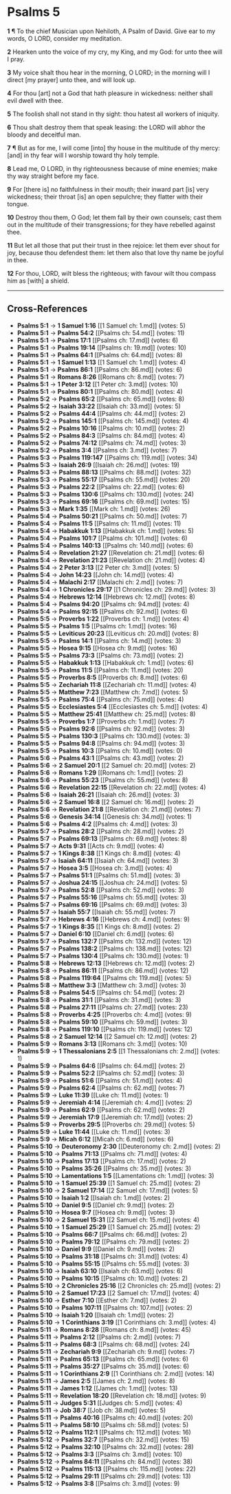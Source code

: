 # Psalms 5

**1** ¶ To the chief Musician upon Nehiloth, A Psalm of David. Give ear to my words, O LORD, consider my meditation.

**2** Hearken unto the voice of my cry, my King, and my God: for unto thee will I pray.

**3** My voice shalt thou hear in the morning, O LORD; in the morning will I direct [my prayer] unto thee, and will look up.

**4** For thou [art] not a God that hath pleasure in wickedness: neither shall evil dwell with thee.

**5** The foolish shall not stand in thy sight: thou hatest all workers of iniquity.

**6** Thou shalt destroy them that speak leasing: the LORD will abhor the bloody and deceitful man.

**7** ¶ But as for me, I will come [into] thy house in the multitude of thy mercy: [and] in thy fear will I worship toward thy holy temple.

**8** Lead me, O LORD, in thy righteousness because of mine enemies; make thy way straight before my face.

**9** For [there is] no faithfulness in their mouth; their inward part [is] very wickedness; their throat [is] an open sepulchre; they flatter with their tongue.

**10** Destroy thou them, O God; let them fall by their own counsels; cast them out in the multitude of their transgressions; for they have rebelled against thee.

**11** But let all those that put their trust in thee rejoice: let them ever shout for joy, because thou defendest them: let them also that love thy name be joyful in thee.

**12** For thou, LORD, wilt bless the righteous; with favour wilt thou compass him as [with] a shield.

---

## Cross-References

- **Psalms 5:1** → **1 Samuel 1:16** [[1 Samuel ch: 1.md]] (votes: 5)
- **Psalms 5:1** → **Psalms 54:2** [[Psalms ch: 54.md]] (votes: 11)
- **Psalms 5:1** → **Psalms 17:1** [[Psalms ch: 17.md]] (votes: 6)
- **Psalms 5:1** → **Psalms 19:14** [[Psalms ch: 19.md]] (votes: 10)
- **Psalms 5:1** → **Psalms 64:1** [[Psalms ch: 64.md]] (votes: 8)
- **Psalms 5:1** → **1 Samuel 1:13** [[1 Samuel ch: 1.md]] (votes: 4)
- **Psalms 5:1** → **Psalms 86:1** [[Psalms ch: 86.md]] (votes: 6)
- **Psalms 5:1** → **Romans 8:26** [[Romans ch: 8.md]] (votes: 7)
- **Psalms 5:1** → **1 Peter 3:12** [[1 Peter ch: 3.md]] (votes: 10)
- **Psalms 5:1** → **Psalms 80:1** [[Psalms ch: 80.md]] (votes: 4)
- **Psalms 5:2** → **Psalms 65:2** [[Psalms ch: 65.md]] (votes: 8)
- **Psalms 5:2** → **Isaiah 33:22** [[Isaiah ch: 33.md]] (votes: 5)
- **Psalms 5:2** → **Psalms 44:4** [[Psalms ch: 44.md]] (votes: 2)
- **Psalms 5:2** → **Psalms 145:1** [[Psalms ch: 145.md]] (votes: 4)
- **Psalms 5:2** → **Psalms 10:16** [[Psalms ch: 10.md]] (votes: 2)
- **Psalms 5:2** → **Psalms 84:3** [[Psalms ch: 84.md]] (votes: 4)
- **Psalms 5:2** → **Psalms 74:12** [[Psalms ch: 74.md]] (votes: 3)
- **Psalms 5:2** → **Psalms 3:4** [[Psalms ch: 3.md]] (votes: 7)
- **Psalms 5:3** → **Psalms 119:147** [[Psalms ch: 119.md]] (votes: 34)
- **Psalms 5:3** → **Isaiah 26:9** [[Isaiah ch: 26.md]] (votes: 19)
- **Psalms 5:3** → **Psalms 88:13** [[Psalms ch: 88.md]] (votes: 32)
- **Psalms 5:3** → **Psalms 55:17** [[Psalms ch: 55.md]] (votes: 20)
- **Psalms 5:3** → **Psalms 22:2** [[Psalms ch: 22.md]] (votes: 6)
- **Psalms 5:3** → **Psalms 130:6** [[Psalms ch: 130.md]] (votes: 24)
- **Psalms 5:3** → **Psalms 69:16** [[Psalms ch: 69.md]] (votes: 15)
- **Psalms 5:3** → **Mark 1:35** [[Mark ch: 1.md]] (votes: 26)
- **Psalms 5:4** → **Psalms 50:21** [[Psalms ch: 50.md]] (votes: 7)
- **Psalms 5:4** → **Psalms 11:5** [[Psalms ch: 11.md]] (votes: 11)
- **Psalms 5:4** → **Habakkuk 1:13** [[Habakkuk ch: 1.md]] (votes: 5)
- **Psalms 5:4** → **Psalms 101:7** [[Psalms ch: 101.md]] (votes: 6)
- **Psalms 5:4** → **Psalms 140:13** [[Psalms ch: 140.md]] (votes: 6)
- **Psalms 5:4** → **Revelation 21:27** [[Revelation ch: 21.md]] (votes: 6)
- **Psalms 5:4** → **Revelation 21:23** [[Revelation ch: 21.md]] (votes: 4)
- **Psalms 5:4** → **2 Peter 3:13** [[2 Peter ch: 3.md]] (votes: 5)
- **Psalms 5:4** → **John 14:23** [[John ch: 14.md]] (votes: 4)
- **Psalms 5:4** → **Malachi 2:17** [[Malachi ch: 2.md]] (votes: 7)
- **Psalms 5:4** → **1 Chronicles 29:17** [[1 Chronicles ch: 29.md]] (votes: 3)
- **Psalms 5:4** → **Hebrews 12:14** [[Hebrews ch: 12.md]] (votes: 8)
- **Psalms 5:4** → **Psalms 94:20** [[Psalms ch: 94.md]] (votes: 4)
- **Psalms 5:4** → **Psalms 92:15** [[Psalms ch: 92.md]] (votes: 6)
- **Psalms 5:5** → **Proverbs 1:22** [[Proverbs ch: 1.md]] (votes: 4)
- **Psalms 5:5** → **Psalms 1:5** [[Psalms ch: 1.md]] (votes: 16)
- **Psalms 5:5** → **Leviticus 20:23** [[Leviticus ch: 20.md]] (votes: 8)
- **Psalms 5:5** → **Psalms 14:1** [[Psalms ch: 14.md]] (votes: 3)
- **Psalms 5:5** → **Hosea 9:15** [[Hosea ch: 9.md]] (votes: 16)
- **Psalms 5:5** → **Psalms 73:3** [[Psalms ch: 73.md]] (votes: 2)
- **Psalms 5:5** → **Habakkuk 1:13** [[Habakkuk ch: 1.md]] (votes: 6)
- **Psalms 5:5** → **Psalms 11:5** [[Psalms ch: 11.md]] (votes: 20)
- **Psalms 5:5** → **Proverbs 8:5** [[Proverbs ch: 8.md]] (votes: 6)
- **Psalms 5:5** → **Zechariah 11:8** [[Zechariah ch: 11.md]] (votes: 4)
- **Psalms 5:5** → **Matthew 7:23** [[Matthew ch: 7.md]] (votes: 5)
- **Psalms 5:5** → **Psalms 75:4** [[Psalms ch: 75.md]] (votes: 4)
- **Psalms 5:5** → **Ecclesiastes 5:4** [[Ecclesiastes ch: 5.md]] (votes: 4)
- **Psalms 5:5** → **Matthew 25:41** [[Matthew ch: 25.md]] (votes: 8)
- **Psalms 5:5** → **Proverbs 1:7** [[Proverbs ch: 1.md]] (votes: 7)
- **Psalms 5:5** → **Psalms 92:6** [[Psalms ch: 92.md]] (votes: 3)
- **Psalms 5:5** → **Psalms 130:3** [[Psalms ch: 130.md]] (votes: 3)
- **Psalms 5:5** → **Psalms 94:8** [[Psalms ch: 94.md]] (votes: 3)
- **Psalms 5:5** → **Psalms 10:3** [[Psalms ch: 10.md]] (votes: 0)
- **Psalms 5:6** → **Psalms 43:1** [[Psalms ch: 43.md]] (votes: 2)
- **Psalms 5:6** → **2 Samuel 20:1** [[2 Samuel ch: 20.md]] (votes: 2)
- **Psalms 5:6** → **Romans 1:29** [[Romans ch: 1.md]] (votes: 2)
- **Psalms 5:6** → **Psalms 55:23** [[Psalms ch: 55.md]] (votes: 8)
- **Psalms 5:6** → **Revelation 22:15** [[Revelation ch: 22.md]] (votes: 4)
- **Psalms 5:6** → **Isaiah 26:21** [[Isaiah ch: 26.md]] (votes: 3)
- **Psalms 5:6** → **2 Samuel 16:8** [[2 Samuel ch: 16.md]] (votes: 2)
- **Psalms 5:6** → **Revelation 21:8** [[Revelation ch: 21.md]] (votes: 7)
- **Psalms 5:6** → **Genesis 34:14** [[Genesis ch: 34.md]] (votes: 1)
- **Psalms 5:6** → **Psalms 4:2** [[Psalms ch: 4.md]] (votes: 3)
- **Psalms 5:7** → **Psalms 28:2** [[Psalms ch: 28.md]] (votes: 2)
- **Psalms 5:7** → **Psalms 69:13** [[Psalms ch: 69.md]] (votes: 8)
- **Psalms 5:7** → **Acts 9:31** [[Acts ch: 9.md]] (votes: 4)
- **Psalms 5:7** → **1 Kings 8:38** [[1 Kings ch: 8.md]] (votes: 4)
- **Psalms 5:7** → **Isaiah 64:11** [[Isaiah ch: 64.md]] (votes: 3)
- **Psalms 5:7** → **Hosea 3:5** [[Hosea ch: 3.md]] (votes: 4)
- **Psalms 5:7** → **Psalms 51:1** [[Psalms ch: 51.md]] (votes: 3)
- **Psalms 5:7** → **Joshua 24:15** [[Joshua ch: 24.md]] (votes: 5)
- **Psalms 5:7** → **Psalms 52:8** [[Psalms ch: 52.md]] (votes: 3)
- **Psalms 5:7** → **Psalms 55:16** [[Psalms ch: 55.md]] (votes: 3)
- **Psalms 5:7** → **Psalms 69:16** [[Psalms ch: 69.md]] (votes: 3)
- **Psalms 5:7** → **Isaiah 55:7** [[Isaiah ch: 55.md]] (votes: 7)
- **Psalms 5:7** → **Hebrews 4:16** [[Hebrews ch: 4.md]] (votes: 9)
- **Psalms 5:7** → **1 Kings 8:35** [[1 Kings ch: 8.md]] (votes: 2)
- **Psalms 5:7** → **Daniel 6:10** [[Daniel ch: 6.md]] (votes: 6)
- **Psalms 5:7** → **Psalms 132:7** [[Psalms ch: 132.md]] (votes: 12)
- **Psalms 5:7** → **Psalms 138:2** [[Psalms ch: 138.md]] (votes: 12)
- **Psalms 5:7** → **Psalms 130:4** [[Psalms ch: 130.md]] (votes: 1)
- **Psalms 5:8** → **Hebrews 12:13** [[Hebrews ch: 12.md]] (votes: 2)
- **Psalms 5:8** → **Psalms 86:11** [[Psalms ch: 86.md]] (votes: 12)
- **Psalms 5:8** → **Psalms 119:64** [[Psalms ch: 119.md]] (votes: 5)
- **Psalms 5:8** → **Matthew 3:3** [[Matthew ch: 3.md]] (votes: 3)
- **Psalms 5:8** → **Psalms 54:5** [[Psalms ch: 54.md]] (votes: 2)
- **Psalms 5:8** → **Psalms 31:1** [[Psalms ch: 31.md]] (votes: 3)
- **Psalms 5:8** → **Psalms 27:11** [[Psalms ch: 27.md]] (votes: 23)
- **Psalms 5:8** → **Proverbs 4:25** [[Proverbs ch: 4.md]] (votes: 9)
- **Psalms 5:8** → **Psalms 59:10** [[Psalms ch: 59.md]] (votes: 3)
- **Psalms 5:8** → **Psalms 119:10** [[Psalms ch: 119.md]] (votes: 12)
- **Psalms 5:8** → **2 Samuel 12:14** [[2 Samuel ch: 12.md]] (votes: 2)
- **Psalms 5:9** → **Romans 3:13** [[Romans ch: 3.md]] (votes: 10)
- **Psalms 5:9** → **1 Thessalonians 2:5** [[1 Thessalonians ch: 2.md]] (votes: 1)
- **Psalms 5:9** → **Psalms 64:6** [[Psalms ch: 64.md]] (votes: 2)
- **Psalms 5:9** → **Psalms 52:2** [[Psalms ch: 52.md]] (votes: 3)
- **Psalms 5:9** → **Psalms 51:6** [[Psalms ch: 51.md]] (votes: 4)
- **Psalms 5:9** → **Psalms 62:4** [[Psalms ch: 62.md]] (votes: 7)
- **Psalms 5:9** → **Luke 11:39** [[Luke ch: 11.md]] (votes: 1)
- **Psalms 5:9** → **Jeremiah 4:14** [[Jeremiah ch: 4.md]] (votes: 2)
- **Psalms 5:9** → **Psalms 62:9** [[Psalms ch: 62.md]] (votes: 2)
- **Psalms 5:9** → **Jeremiah 17:9** [[Jeremiah ch: 17.md]] (votes: 2)
- **Psalms 5:9** → **Proverbs 29:5** [[Proverbs ch: 29.md]] (votes: 5)
- **Psalms 5:9** → **Luke 11:44** [[Luke ch: 11.md]] (votes: 3)
- **Psalms 5:9** → **Micah 6:12** [[Micah ch: 6.md]] (votes: 6)
- **Psalms 5:10** → **Deuteronomy 2:30** [[Deuteronomy ch: 2.md]] (votes: 2)
- **Psalms 5:10** → **Psalms 71:13** [[Psalms ch: 71.md]] (votes: 4)
- **Psalms 5:10** → **Psalms 17:13** [[Psalms ch: 17.md]] (votes: 2)
- **Psalms 5:10** → **Psalms 35:26** [[Psalms ch: 35.md]] (votes: 3)
- **Psalms 5:10** → **Lamentations 1:5** [[Lamentations ch: 1.md]] (votes: 3)
- **Psalms 5:10** → **1 Samuel 25:39** [[1 Samuel ch: 25.md]] (votes: 2)
- **Psalms 5:10** → **2 Samuel 17:14** [[2 Samuel ch: 17.md]] (votes: 5)
- **Psalms 5:10** → **Isaiah 1:2** [[Isaiah ch: 1.md]] (votes: 2)
- **Psalms 5:10** → **Daniel 9:5** [[Daniel ch: 9.md]] (votes: 2)
- **Psalms 5:10** → **Hosea 9:7** [[Hosea ch: 9.md]] (votes: 3)
- **Psalms 5:10** → **2 Samuel 15:31** [[2 Samuel ch: 15.md]] (votes: 4)
- **Psalms 5:10** → **1 Samuel 25:29** [[1 Samuel ch: 25.md]] (votes: 2)
- **Psalms 5:10** → **Psalms 66:7** [[Psalms ch: 66.md]] (votes: 2)
- **Psalms 5:10** → **Psalms 79:12** [[Psalms ch: 79.md]] (votes: 2)
- **Psalms 5:10** → **Daniel 9:9** [[Daniel ch: 9.md]] (votes: 2)
- **Psalms 5:10** → **Psalms 31:18** [[Psalms ch: 31.md]] (votes: 4)
- **Psalms 5:10** → **Psalms 55:15** [[Psalms ch: 55.md]] (votes: 3)
- **Psalms 5:10** → **Isaiah 63:10** [[Isaiah ch: 63.md]] (votes: 6)
- **Psalms 5:10** → **Psalms 10:15** [[Psalms ch: 10.md]] (votes: 2)
- **Psalms 5:10** → **2 Chronicles 25:16** [[2 Chronicles ch: 25.md]] (votes: 2)
- **Psalms 5:10** → **2 Samuel 17:23** [[2 Samuel ch: 17.md]] (votes: 4)
- **Psalms 5:10** → **Esther 7:10** [[Esther ch: 7.md]] (votes: 2)
- **Psalms 5:10** → **Psalms 107:11** [[Psalms ch: 107.md]] (votes: 2)
- **Psalms 5:10** → **Isaiah 1:20** [[Isaiah ch: 1.md]] (votes: 2)
- **Psalms 5:10** → **1 Corinthians 3:19** [[1 Corinthians ch: 3.md]] (votes: 4)
- **Psalms 5:11** → **Romans 8:28** [[Romans ch: 8.md]] (votes: 45)
- **Psalms 5:11** → **Psalms 2:12** [[Psalms ch: 2.md]] (votes: 7)
- **Psalms 5:11** → **Psalms 68:3** [[Psalms ch: 68.md]] (votes: 24)
- **Psalms 5:11** → **Zechariah 9:9** [[Zechariah ch: 9.md]] (votes: 7)
- **Psalms 5:11** → **Psalms 65:13** [[Psalms ch: 65.md]] (votes: 6)
- **Psalms 5:11** → **Psalms 35:27** [[Psalms ch: 35.md]] (votes: 6)
- **Psalms 5:11** → **1 Corinthians 2:9** [[1 Corinthians ch: 2.md]] (votes: 14)
- **Psalms 5:11** → **James 2:5** [[James ch: 2.md]] (votes: 8)
- **Psalms 5:11** → **James 1:12** [[James ch: 1.md]] (votes: 13)
- **Psalms 5:11** → **Revelation 18:20** [[Revelation ch: 18.md]] (votes: 9)
- **Psalms 5:11** → **Judges 5:31** [[Judges ch: 5.md]] (votes: 4)
- **Psalms 5:11** → **Job 38:7** [[Job ch: 38.md]] (votes: 5)
- **Psalms 5:11** → **Psalms 40:16** [[Psalms ch: 40.md]] (votes: 20)
- **Psalms 5:11** → **Psalms 58:10** [[Psalms ch: 58.md]] (votes: 5)
- **Psalms 5:12** → **Psalms 112:1** [[Psalms ch: 112.md]] (votes: 16)
- **Psalms 5:12** → **Psalms 32:7** [[Psalms ch: 32.md]] (votes: 15)
- **Psalms 5:12** → **Psalms 32:10** [[Psalms ch: 32.md]] (votes: 28)
- **Psalms 5:12** → **Psalms 3:3** [[Psalms ch: 3.md]] (votes: 10)
- **Psalms 5:12** → **Psalms 84:11** [[Psalms ch: 84.md]] (votes: 38)
- **Psalms 5:12** → **Psalms 115:13** [[Psalms ch: 115.md]] (votes: 22)
- **Psalms 5:12** → **Psalms 29:11** [[Psalms ch: 29.md]] (votes: 13)
- **Psalms 5:12** → **Psalms 3:8** [[Psalms ch: 3.md]] (votes: 9)
